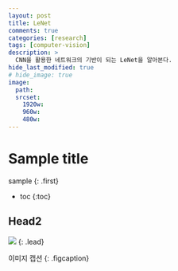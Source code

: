```yaml
---
layout: post
title: LeNet
comments: true
categories: [research]
tags: [computer-vision]
description: >
  CNN을 활용한 네트워크의 기반이 되는 LeNet을 알아본다.
hide_last_modified: true
# hide_image: true
image: 
  path: 
  srcset: 
    1920w: 
    960w: 
    480w: 
---
```


# Sample title

sample
{: .first} 

* toc
{:toc}

## Head2

![](https://upload.wikimedia.org/wikipedia/commons/thumb/6/67/Wikipedia-logo-v2-ko.svg/1200px-Wikipedia-logo-v2-ko.svg.png)
{: .lead}

이미지 캡션
{: .figcaption}
